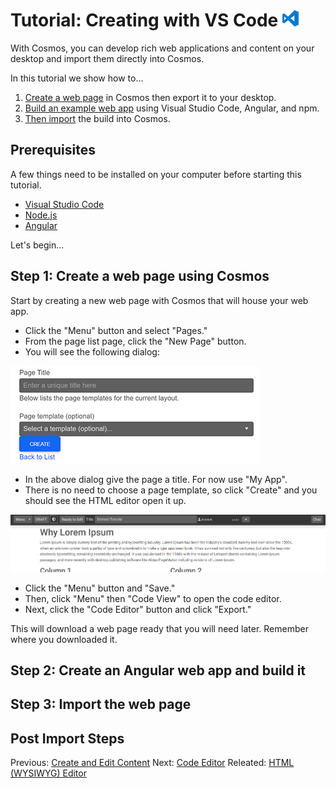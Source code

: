 # Tutorial: Creating with VS Code ![VS Code Icon](https://github.com/CosmosSoftware/Cosmos.Cms/blob/main/Documentation/Content/Editors/vs-code-icon.png)

With Cosmos, you can develop rich web applications and content on your desktop and import them directly into Cosmos.

In this tutorial we show how to...

1. [Create a web page](#step-1-create-a-web-page-using-cosmos) in Cosmos then export it to your desktop.
2. [Build an example web app](#step-2-create-an-angular-web-app-and-build-it) using Visual Studio Code, Angular, and npm.
3. [Then import](#step-3-import-the-web-page) the build into Cosmos.

## Prerequisites

A few things need to be installed on your computer before starting this tutorial.

* [Visual Studio Code](https://code.visualstudio.com)
* [Node.js](https://nodejs.org)
* [Angular](https://angular.io)

Let's begin...
 
## Step 1: Create a web page using Cosmos
 
Start by creating a new web page with Cosmos that will house your web app.
 
 * Click the "Menu" button and select "Pages."
 * From the page list page, click the "New Page" button.
 * You will see the following dialog:

![Create page dialog](https://github.com/CosmosSoftware/Cosmos.Cms/blob/main/Documentation/Content/Editors/create-page-dialog.png)

 * In the above dialog give the page a title. For now use "My App".
 * There is no need to choose a page template, so click "Create" and you should see the HTML editor open it up.

![New Lorem Ipsum Page](https://github.com/CosmosSoftware/Cosmos.Cms/blob/main/Documentation/Content/Editors/new-lorem-ipsom-page.png)

 * Click the "Menu" button and "Save."
 * Then, click "Menu" then "Code View" to open the code editor.
 * Next, click the "Code Editor" button and click "Export."

This will download a web page ready that you will need later. Remember where you downloaded it.

## Step 2: Create an Angular web app and build it

## Step 3: Import the web page

## Post Import Steps





Previous: [Create and Edit Content](https://github.com/CosmosSoftware/Cosmos.Cms/tree/main/Documentation/Content) Next: [Code Editor](https://github.com/CosmosSoftware/Cosmos.Cms/blob/main/Documentation/Content/Editors/CodeEditor.md) Releated: [HTML (WYSIWYG) Editor](https://github.com/CosmosSoftware/Cosmos.Cms/edit/main/Documentation/Content/Editors/WYSIWYG(HTMLEditor).md)
